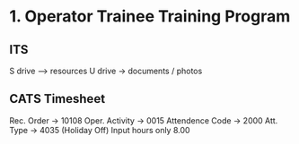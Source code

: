 # 1. Operator Trainee Training Program

## ITS
S drive --> resources
U drive -> documents / photos

## CATS Timesheet
Rec. Order -> 10108
Oper. Activity -> 0015
Attendence Code -> 2000
Att. Type -> 4035 (Holiday Off)
Input hours only 8.00